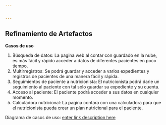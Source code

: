 ```yaml
---


---
```


<h2 id="refinamiento-de-artefactos">Refinamiento de Artefactos</h2>
<p><strong>Casos de uso</strong></p>
<ol>
<li>Búsqueda de datos: La pagina web al contar con guardado en la nube, es más fácil y rápido acceder a datos de diferentes pacientes en poco tiempo.</li>
<li>Multirregistros: Se podrá guardar y acceder a varios expedientes y registros de pacientes de una manera fácil y rápida.</li>
<li>Seguimientos de paciente a nutricionista: El nutricionista podrá darle un seguimiento al paciente con tal solo guardar su expediente y su cuenta.</li>
<li>Acceso al paciente: El paciente podrá acceder a sus datos en cualquier momento.</li>
<li>Calculadora nutricional: La pagina contara con una calculadora para que el nutricionista pueda crear un plan nutricional para el paciente.</li>
</ol>
<p>Diagrama de casos de uso: <a href="https://drive.google.com/file/d/1DEWZ0BRCDcW9EfiGPrPRshkm78qXit-L/view?usp=sharing">enter link description here</a></p>

